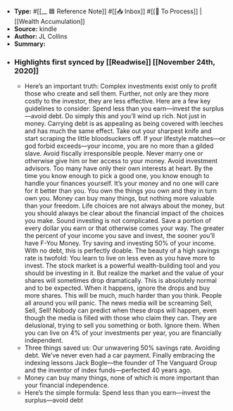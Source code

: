 - **Type:** #[[__ 🟦  Reference Note]] #[[📥 Inbox]] #[[📝 To Process]] | [[Wealth Accumulation]]
- **Source:**  kindle
- **Author:** JL Collins
- **Summary:**
- ### Highlights first synced by [[Readwise]] [[November 24th, 2020]]
    - Here’s an important truth: Complex investments exist only to profit those who create and sell them. Further, not only are they more costly to the investor, they are less effective. Here are a few key guidelines to consider: Spend less than you earn—invest the surplus—avoid debt. Do simply this and you’ll wind up rich. Not just in money. Carrying debt is as appealing as being covered with leeches and has much the same effect. Take out your sharpest knife and start scraping the little bloodsuckers off. If your lifestyle matches—or god forbid exceeds—your income, you are no more than a gilded slave. Avoid fiscally irresponsible people. Never marry one or otherwise give him or her access to your money. Avoid investment advisors. Too many have only their own interests at heart. By the time you know enough to pick a good one, you know enough to handle your finances yourself. It’s your money and no one will care for it better than you. You own the things you own and they in turn own you. Money can buy many things, but nothing more valuable than your freedom. Life choices are not always about the money, but you should always be clear about the financial impact of the choices you make. Sound investing is not complicated. Save a portion of every dollar you earn or that otherwise comes your way. The greater the percent of your income you save and invest, the sooner you’ll have F-You Money. Try saving and investing 50% of your income. With no debt, this is perfectly doable. The beauty of a high savings rate is twofold: You learn to live on less even as you have more to invest. The stock market is a powerful wealth-building tool and you should be investing in it. But realize the market and the value of your shares will sometimes drop dramatically. This is absolutely normal and to be expected. When it happens, ignore the drops and buy more shares. This will be much, much harder than you think. People all around you will panic. The news media will be screaming Sell, Sell, Sell! Nobody can predict when these drops will happen, even though the media is filled with those who claim they can. They are delusional, trying to sell you something or both. Ignore them. When you can live on 4% of your investments per year, you are financially independent. 
    - Three things saved us: Our unwavering 50% savings rate. Avoiding debt. We’ve never even had a car payment. Finally embracing the indexing lessons Jack Bogle—the founder of The Vanguard Group and the inventor of index funds—perfected 40 years ago. 
    - Money can buy many things, none of which is more important than your financial independence. 
    - Here’s the simple formula: Spend less than you earn—invest the surplus—avoid debt 
